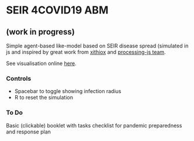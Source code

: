 # SEIR 4COVID19 ABM
## (work in progress)
Simple agent-based like-model based on SEIR disease spread (simulated in js and inspired by great work from [xithiox](https://github.com/xithiox/disease) and [processing-js team](https://github.com/processing-js/processing-js.github.io). <br>

See visualisation online [here](https://dnzengou-seir-model.glitch.me/).

### Controls
* Spacebar to toggle showing infection radius
* R to reset the simulation

### To Do
Basic (clickable) booklet with tasks checklist for pandemic preparedness and response plan